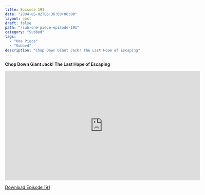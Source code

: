 ```yaml
---
title: Episode 191
date: "2004-05-02T05:30:00+00:00"
layout: post
draft: false
path: "/sub-one-piece-episode-191"
category: "Subbed"
tags:
  - "One Piece"
  - "Subbed"
description: "Chop Down Giant Jack! The Last Hope of Escaping"
---
```


**Chop Down Giant Jack! The Last Hope of Escaping**

<iframe width="640" height="360" src="https://www.rapidvideo.com/e/FXQGJVUWYW" frameborder="0" marginwidth=0 marginheight=0 scrolling=no allowfullscreen></iframe>

<a href="http://ouo.io/qs/eCodkFEQ?s=https://rapidvid.to/d/https://www.rapidvideo.com/e/FXQGJVUWYW">Download Episode 191</a>
